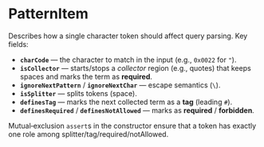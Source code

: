 # PatternItem

Describes how a single character token should affect query parsing. Key fields:

- **`charCode`** — the character to match in the input (e.g., `0x0022` for `"`).
- **`isCollector`** — starts/stops a *collector* region (e.g., quotes) that keeps spaces and marks the term as **required**.
- **`ignoreNextPattern`** / **`ignoreNextChar`** — escape semantics (`\`).
- **`isSplitter`** — splits tokens (space).
- **`definesTag`** — marks the next collected term as a **tag** (leading `#`).
- **`definesRequired`** / **`definesNotAllowed`** — marks as **required** / **forbidden**.

Mutual‑exclusion `assert`s in the constructor ensure that a token has exactly one role among splitter/tag/required/notAllowed.
